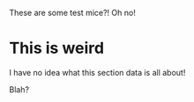 These are some test mice?! Oh no!

# This is weird

I have no idea what this section data is all about!

Blah?
